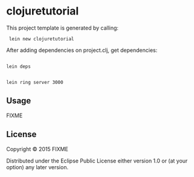 # clojuretutorial

This project template is generated by calling:
<pre><code> lein new clojuretutorial </code></pre>

After adding dependencies on project.clj, get dependencies:
<pre><code>
lein deps 
</code></pre>

<pre><code>
lein ring server 3000
</code></pre>

## Usage

FIXME

## License

Copyright © 2015 FIXME

Distributed under the Eclipse Public License either version 1.0 or (at
your option) any later version.
